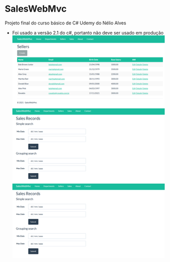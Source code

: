 # SalesWebMvc
Projeto final do curso básico de C# Udemy do Nélio Alves
- Foi usado a versão 2.1 do c#, portanto não deve ser usado em produção
![Screenshot](Imagem1.png)
![Screenshot](Imagem2.png)
![Screenshot](Imagem2.png)
